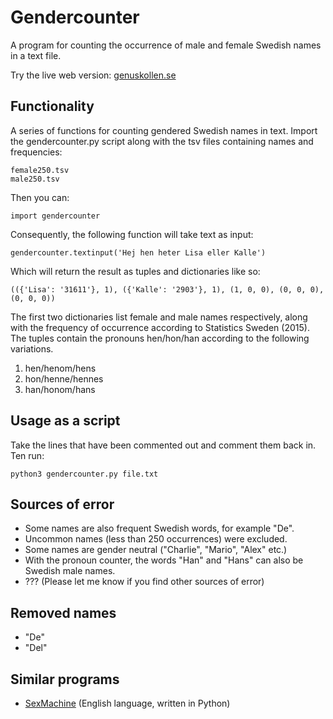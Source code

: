 # Gendercounter
A program for counting the occurrence of male and female Swedish names in a text file.

Try the live web version: [genuskollen.se](http://genuskollen.se)


## Functionality
A series of functions for counting gendered Swedish names in text.
Import the gendercounter.py script along with the tsv files containing names and frequencies:

    female250.tsv
    male250.tsv

Then you can:

    import gendercounter

Consequently, the following function will take text as input:

    gendercounter.textinput('Hej hen heter Lisa eller Kalle')

Which will return the result as tuples and dictionaries like so:

    (({'Lisa': '31611'}, 1), ({'Kalle': '2903'}, 1), (1, 0, 0), (0, 0, 0), (0, 0, 0))

The first two dictionaries list female and male names respectively, along with the frequency of occurrence according to Statistics Sweden (2015). The tuples contain the pronouns hen/hon/han according to the following variations.

1. hen/henom/hens
2. hon/henne/hennes
3. han/honom/hans


## Usage as a script
Take the lines that have been commented out and comment them back in. Ten run:

    python3 gendercounter.py file.txt

## Sources of error
- Some names are also frequent Swedish words, for example "De".
- Uncommon names (less than 250 occurrences) were excluded.
- Some names are gender neutral ("Charlie", "Mario", "Alex" etc.)
- With the pronoun counter, the words "Han" and "Hans" can also be Swedish male names.
- ??? (Please let me know if you find other sources of error)

## Removed names
- "De"
- "Del"

## Similar programs
* [SexMachine](https://pypi.python.org/pypi/SexMachine/) (English language, written in Python)
